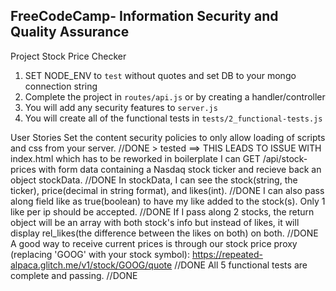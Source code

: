 **FreeCodeCamp**- Information Security and Quality Assurance
------

Project Stock Price Checker

1) SET NODE_ENV to `test` without quotes and set DB to your mongo connection string
2) Complete the project in `routes/api.js` or by creating a handler/controller
3) You will add any security features to `server.js`
4) You will create all of the functional tests in `tests/2_functional-tests.js`


User Stories
Set the content security policies to only allow loading of scripts and css from your server. //DONE > tested 
==> THIS LEADS TO ISSUE WITH index.html which has to be reworked in boilerplate
I can GET /api/stock-prices with form data containing a Nasdaq stock ticker and recieve back an object stockData. //DONE
In stockData, I can see the stock(string, the ticker), price(decimal in string format), and likes(int). //DONE
I can also pass along field like as true(boolean) to have my like added to the stock(s). Only 1 like per ip should be accepted. //DONE
If I pass along 2 stocks, the return object will be an array with both stock's info but instead of likes, it will display rel_likes(the difference between the likes on both) on both. //DONE
A good way to receive current prices is through our stock price proxy (replacing 'GOOG' with your stock symbol): https://repeated-alpaca.glitch.me/v1/stock/GOOG/quote //DONE
All 5 functional tests are complete and passing. //DONE

